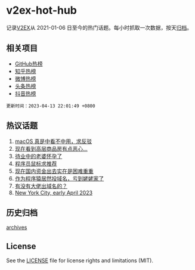 # v2ex-hot-hub

 记录[V2EX](https://www.v2ex.com/)从 2021-01-06 日至今的热门话题。每小时抓取一次数据，按天[归档](archives)。
 
 ## 相关项目

- [GitHub热榜](https://github.com/it985/github-hot-hub)
- [知乎热榜](https://github.com/it985/zhihu-hot-hub)
- [微博热榜](https://github.com/it985/weibo-hot-hub)
- [头条热榜](https://github.com/it985/toutiao-hot-hub)
- [抖音热榜](https://github.com/it985/douyin-hot-hub)


 `更新时间：2023-04-13 22:01:49 +0800`

## 热议话题

1. [macOS 真是中看不中用，求反驳](https://www.v2ex.com/t/932092)
1. [现在看到高层商品房有点恶心…](https://www.v2ex.com/t/932075)
1. [待业中的老婆怀孕了](https://www.v2ex.com/t/932114)
1. [程序员鼠标求推荐](https://www.v2ex.com/t/932112)
1. [现在国内资金出去实在是困难重重](https://www.v2ex.com/t/932155)
1. [作为程序猿居然投域名，亏到姥姥家了](https://www.v2ex.com/t/932122)
1. [有没有大佬出域名的？](https://www.v2ex.com/t/932165)
1. [New York City, early April 2023](https://www.v2ex.com/t/932113)

## 历史归档

[archives](archives)

## License

See the [LICENSE](LICENSE) file for license rights and limitations (MIT).
